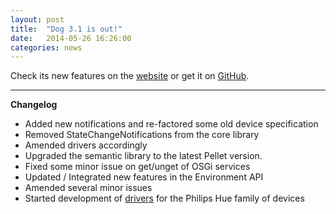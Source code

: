```yaml
---
layout: post
title:  "Dog 3.1 is out!"
date:   2014-05-26 16:26:00
categories: news
---
```


Check its new features on the [website](/index.html) or get it on [GitHub](https://github.com/dog-gateway/dog/releases/tag/v3.1.0).

---------------------

**Changelog**

*	Added new notifications and re-factored some old device specification
*	Removed StateChangeNotifications from the core library
*	Amended drivers accordingly
*	Upgraded the semantic library to the latest Pellet version.
*	Fixed some minor issue on get/unget of OSGi services 
*	Updated / Integrated new features in the Environment API
*	Amended several minor issues
*	Started development of [drivers](https://github.com/dog-gateway/hue-drivers) for the Philips Hue family of devices